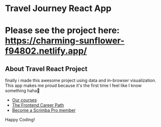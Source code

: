 # Travel Journey React App

# Please see the project here: https://charming-sunflower-f94802.netlify.app/

## About Travel React Project

finally i made this awesome project using data and in-browser visualization. This app makes me proud because it's the first time I feel like I know something haha🎉


- [Our courses](https://scrimba.com/allcourses)
- [The Frontend Career Path](https://scrimba.com/learn/frontend)
- [Become a Scrimba Pro member](https://scrimba.com/pricing)

Happy Coding!
